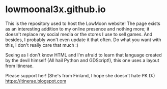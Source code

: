 # lowmoonal3x.github.io
This is the repository used to host the LowMoon website!
The page exists as an interesting addition to my online presence and nothing more; it doesn't replace my social media or the stores I use to sell games.
And besides, I probably won't even update it that often.
Do what you want with this, I don't really care that much :)



Seeing as I don't know HTML and I'm afraid to learn that language created by the devil himself (All hail Python and GDScript!), this one uses a layout from Itinerae.

Please support her!
(She's from Finland, I hope she doesn't hate PK D:)
https://itinerae.blogspot.com

